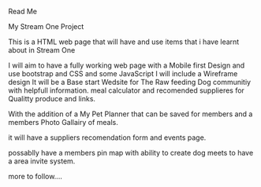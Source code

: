Read Me 

My Stream One Project

This is a HTML web page that will have and use items that i have learnt about in Stream One

I will aim to have a fully working web page with a Mobile first Design and use bootstrap and CSS and some JavaScript
I will include a Wireframe design
It will be a Base start Wedsite for The Raw feeding Dog communitiy with helpfull information.
meal calculator and recomended supplieres for Qualitty produce and links.

With the addition of a My Pet Planner that can be saved for members and a members Photo Gallairy of meals.

it will have a suppliers recomendation form and events page.

possablly have a members pin map with ability to create dog meets to have a area invite system.

more to follow....
